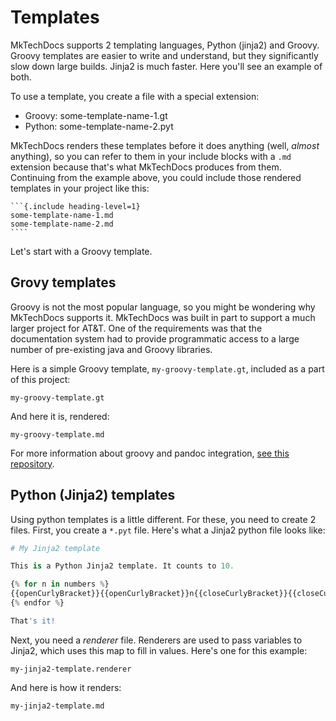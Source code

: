 # Templates

MkTechDocs supports 2 templating languages, Python (jinja2) and Groovy. Groovy templates are easier to write and understand, but they significantly slow down large builds. Jinja2 is much faster. Here you'll see an example of both.

To use a template, you create a file with a special extension:

* Groovy: some-template-name-1.gt
* Python: some-template-name-2.pyt

MkTechDocs renders these templates before it does anything (well, _almost_ anything), so you can refer to them in your include blocks with a `.md` extension because that's what MkTechDocs produces from them. Continuing from the example above, you could include those rendered templates in your project like this:

    ```{.include heading-level=1}
    some-template-name-1.md
    some-template-name-2.md
    ````

Let's start with a Groovy template.

## Grovy templates

Groovy is not the most popular language, so you might be wondering why MkTechDocs supports it. MkTechDocs was built in part to support a much larger project for AT&T. One of the requirements was that the documentation system had to provide programmatic access to a large number of pre-existing java and Groovy libraries.

Here is a simple Groovy template, `my-groovy-template.gt`, included as a part of this project:

```{.include-code language=groovy}
my-groovy-template.gt
```

And here it is, rendered:

```{.include heading-level=2}
my-groovy-template.md
```

For more information about groovy and pandoc integration, [see this repository](https://github.com/jsseidel/groovy-pandoc).

## Python (Jinja2) templates

Using python templates is a little different. For these, you need to create 2 files. First, you create a `*.pyt` file. Here's what a Jinja2 python file looks like:

```python
# My Jinja2 template

This is a Python Jinja2 template. It counts to 10.

{% for n in numbers %}
{{openCurlyBracket}}{{openCurlyBracket}}n{{closeCurlyBracket}}{{closeCurlyBracket}}
{% endfor %}

That's it!
```

Next, you need a _renderer_ file. Renderers are used to pass variables to Jinja2, which uses this map to fill in values. Here's one for this example:

```{.include-code language=python}
my-jinja2-template.renderer
```

And here is how it renders:

```{.include heading-level=1}
my-jinja2-template.md
```

